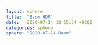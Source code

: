 ```yaml
---
layout: sphere
title:  "Baum HDR"
date:   2020-07-14 18:55:34 +0200
categories: sphere
sphere: "2020-07-14-Baum"
---
```

